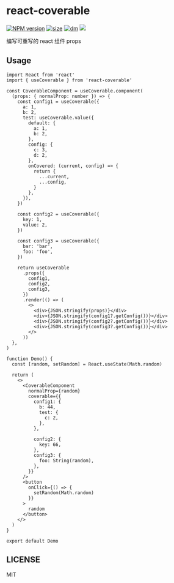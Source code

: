 # react-coverable

[![NPM version](https://img.shields.io/npm/v/react-coverable.svg?style=flat)](https://npmjs.org/package/react-coverable)
[![size](https://img.shields.io/bundlephobia/minzip/react-coverable@latest.svg)](https://bundlephobia.com/result?p=react-coverable@latest)
[![dm](https://img.shields.io/npm/dm/react-coverable.svg)](https://github.com/CJY0208/react-coverable)
![](https://komarev.com/ghpvc/?username=cjy0208-react-coverable&label=VIEWS)

编写可重写的 react 组件 props

## Usage

```tsx
import React from 'react'
import { useCoverable } from 'react-coverable'

const CoverableComponent = useCoverable.component(
  (props: { normalProp: number }) => {
    const config1 = useCoverable({
      a: 1,
      b: 2,
      test: useCoverable.value({
        default: {
          a: 1,
          b: 2,
        },
        config: {
          c: 3,
          d: 2,
        },
        onCovered: (current, config) => {
          return {
            ...current,
            ...config,
          }
        },
      }),
    })

    const config2 = useCoverable({
      key: 1,
      value: 2,
    })

    const config3 = useCoverable({
      bar: 'bar',
      foo: 'foo',
    })

    return useCoverable
      .props({
        config1,
        config2,
        config3,
      })
      .render(() => (
        <>
          <div>{JSON.stringify(props)}</div>
          <div>{JSON.stringify(config1?.getConfig())}</div>
          <div>{JSON.stringify(config2?.getConfig())}</div>
          <div>{JSON.stringify(config3?.getConfig())}</div>
        </>
      ))
  },
)

function Demo() {
  const [random, setRandom] = React.useState(Math.random)

  return (
    <>
      <CoverableComponent
        normalProp={random}
        coverable={{
          config1: {
            b: 44,
            test: {
              c: 2,
            },
          },

          config2: {
            key: 66,
          },
          config3: {
            foo: String(random),
          },
        }}
      />
      <button
        onClick={() => {
          setRandom(Math.random)
        }}
      >
        random
      </button>
    </>
  )
}

export default Demo
```

## LICENSE

MIT
